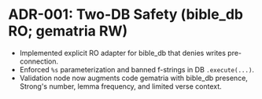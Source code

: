 # ADR-001: Two-DB Safety (bible_db RO; gematria RW)
- Implemented explicit RO adapter for bible_db that denies writes pre-connection.
- Enforced `%s` parameterization and banned f-strings in DB `.execute(...)`.
- Validation node now augments code gematria with bible_db presence, Strong's number, lemma frequency, and limited verse context.
